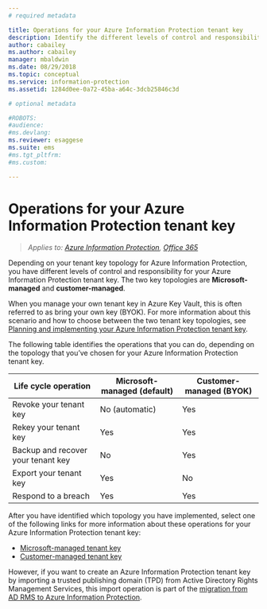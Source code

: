 ```yaml
---
# required metadata

title: Operations for your Azure Information Protection tenant key
description: Identify the different levels of control and responsibility that you have for your Azure Information Protection tenant key.
author: cabailey
ms.author: cabailey
manager: mbaldwin
ms.date: 08/29/2018
ms.topic: conceptual
ms.service: information-protection
ms.assetid: 1284d0ee-0a72-45ba-a64c-3dcb25846c3d

# optional metadata

#ROBOTS:
#audience:
#ms.devlang:
ms.reviewer: esaggese
ms.suite: ems
#ms.tgt_pltfrm:
#ms.custom:

---
```


# Operations for your Azure Information Protection tenant key

>*Applies to: [Azure Information Protection](https://azure.microsoft.com/pricing/details/information-protection), [Office 365](https://download.microsoft.com/download/E/C/F/ECF42E71-4EC0-48FF-AA00-577AC14D5B5C/Azure_Information_Protection_licensing_datasheet_EN-US.pdf)*

Depending on your tenant key topology for Azure Information Protection, you have different levels of control and responsibility for your Azure Information Protection tenant key. The two key topologies are **Microsoft-managed** and **customer-managed**.

When you manage your own tenant key in Azure Key Vault, this is often referred to as bring your own key (BYOK). For more information about this scenario and how to choose between the two tenant key topologies, see [Planning and implementing your Azure Information Protection tenant key](plan-implement-tenant-key.md).

The following table identifies the operations that you can do, depending on the topology that you’ve chosen for your Azure Information Protection tenant key.

|Life cycle operation|Microsoft-managed (default)|Customer-managed (BYOK)|
|-----------------------|-------------------------------|---------------------------|
|Revoke your tenant key|No (automatic)|Yes|
|Rekey your tenant key|Yes|Yes|
|Backup and recover your tenant key|No|Yes|
|Export your tenant key|Yes|No|
|Respond to a breach|Yes|Yes|

After you have identified which topology you have implemented, select one of the following links for more information about these operations for your Azure Information Protection tenant key:

- [Microsoft-managed tenant key](operations-microsoft-managed-tenant-key.md)
- [Customer-managed tenant key](operations-customer-managed-tenant-key.md)

However, if you want to create an Azure Information Protection tenant key by importing a trusted publishing domain (TPD) from Active Directory Rights Management Services, this import operation is part of the [migration from AD RMS to Azure Information Protection](migrate-from-ad-rms-to-azure-rms.md).  

